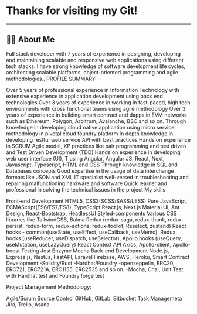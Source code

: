 # Thanks for visiting my Git!
---


## 🙋‍♂️ About Me
Full stack developer with 7 years of experience in designing, developing and maintaining scalable and responsive web applications using different tech stacks. I have strong knowledge of software development life cycles, architecting scalable platforms, object-oriented programming and agile methodologies., PROFILE SUMMARY:

Over 5 years of professional experience in Information Technology with extensive experience in application development using back end technologies
Over 3 years of experience in working in fast-paced, high tech environments with cross functional teams using agile methodology
Over 3 years of experience in building smart contract and dapps in EVM networks such as Ethereum, Polygon, Arbitrum, Avalanche, BSC and so on.
Through knowledge in developing cloud native application using micro service methodology in pivotal cloud foundry platform
In depth knowledge in developing restful web service API with best practices
Hands on experience in SCRUM Agile model, XP practices like pair programming and test driven and Test Driven Development (TDD)
Hands on experience in developing web user interface (UI), T using Angular, Angular JS, React, Next, Javascript, Typescript, HTML and CSS
Through knowledge in SQL and Databases concepts
Good expertise in the usage of data interchange formats like JSON and XML
IT specialist well-versed in troubleshooting and repairing malfunctioning hardware and software
Quick learner and professional in solving the technical issues in the project
My skills

Front-end Development
HTML5, CSS3(SCSS/SASS/LESS)
Pure JavaScript, ECMAScript(ES6/ES7/ES8), TypeScript
React.js, Next.js
Material UI, Ant Design, React-Bootstrap, HeadlessUI
Styled-components
Various CSS libraries like TailwindCSS, Bulma
Redux (redux-saga, redux-thunk, redux-persist, redux-form, redux-actions, redux-toolkit, Reselect, zustand)
React hooks - common(useState, useEffect, useCallback, useMemo), Redux hooks (useReducer, useDispatch, useSelector), Apollo hooks (useQuery, useMutation, useLazyQuery)
React Context API
Axios, Apollo-client, Apollo-boost
Testing
Jest
Enzyme
Mocha
Back-end Development
Node.js, Express.js, NestJs, FastAPI, Laravel
Firebase, AWS, Heroku,
Smart Contract Development -Solidity/Rust -Hardhat/Foundry -openzeppelin, ERC20, ERC721, ERC721A, ERC1155, ERC2535 and so on. -Mocha, Chai, Unit Test with Hardhat test and Foundry forge test

Project Management Methodology:

Agile/Scrum
Source Control
GitHub, GitLab, Bitbucket
Task Managemeta
Jira, Trello, Asana

